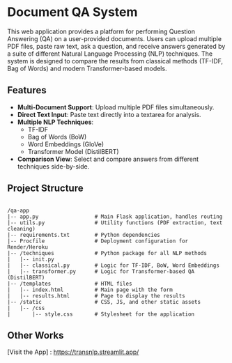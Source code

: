 # Document QA System

This web application provides a platform for performing Question Answering (QA) on a user-provided documents. Users can upload multiple PDF files, paste raw text, ask a question, and receive answers generated by a suite of different Natural Language Processing (NLP) techniques. The system is designed to compare the results from classical methods (TF-IDF, Bag of Words) and modern Transformer-based models.

## Features

-   **Multi-Document Support**: Upload multiple PDF files simultaneously.
-   **Direct Text Input**: Paste text directly into a textarea for analysis.
-   **Multiple NLP Techniques**:
    -   TF-IDF
    -   Bag of Words (BoW)
    -   Word Embeddings (GloVe)
    -   Transformer Model (DistilBERT)
-   **Comparison View**: Select and compare answers from different techniques side-by-side.

<!-- ### Performance: Minimizing Model Load Times in Production -->

<!-- Large NLP models can have long startup times, which is detrimental in a production environment. This application employs several strategies to ensure fast, efficient model loading:

1.  **On-Startup Loading & In-Memory Caching**:
    -   All heavy models (Gensim word embeddings and Hugging Face Transformers) are loaded **once** when the Flask application starts, not per-request.
    -   The loaded models are stored in a global cache (`word_embedding_model_cache`, `qa_pipeline_cache`). Subsequent calls to the loading functions retrieve the model from memory instantly, avoiding redundant processing.

2.  **Gunicorn Preloading**:
    -   The `Procfile` is configured with `gunicorn --preload`.
    -   This directive instructs Gunicorn to load the entire application, including the NLP models, into the master process *before* forking individual worker processes.
    -   **Benefit**: This leverages the "Copy-on-Write" memory optimization. All worker processes share the same initial memory footprint of the loaded models, significantly reducing the total RAM consumption of the application.
 -->

## Project Structure
```

/qa-app
|-- app.py                  # Main Flask application, handles routing
|-- utils.py                # Utility functions (PDF extraction, text cleaning)
|-- requirements.txt        # Python dependencies
|-- Procfile                # Deployment configuration for Render/Heroku
|-- /techniques             # Python package for all NLP methods
|   |-- init.py       
|   |-- classical.py        # Logic for TF-IDF, BoW, Word Embeddings
|   |-- transformer.py      # Logic for Transformer-based QA (DistilBERT)
|-- /templates              # HTML files
|   |-- index.html          # Main page with the form
|   |-- results.html        # Page to display the results
|-- /static                 # CSS, JS, and other static assets
|   |-- /css
|       |-- style.css       # Stylesheet for the application
```

<!-- ## Setup and Local Development

**Prerequisites**:
-   Python 3.8+
-   `pip` and `venv`

**Instructions**:

1.  **Clone the repository**:
    ```bash
    git clone https://github.com/santoshkkashyap25/AskMyPDF.git
    cd AskMyPDF
    ```

2.  **Create and activate a virtual environment**:
    ```bash
    # For macOS/Linux
    python3 -m venv venv
    source venv/bin/activate

    # For Windows
    python -m venv venv
    venv\Scripts\activate
    ```

3.  **Install the dependencies**:
    ```bash
    pip install -r requirements.txt
    ```

4.  **Run the Flask application**:
    ```bash
    python app.py
    ```
    -   The first time you run the app, it will download the necessary NLP models. This might take a few minutes. Subsequent launches will be fast.

5.  Open your browser and navigate to `http://127.0.0.1:5000`.


 -->
 ## Other Works

[Visit the App] : https://transnlp.streamlit.app/
